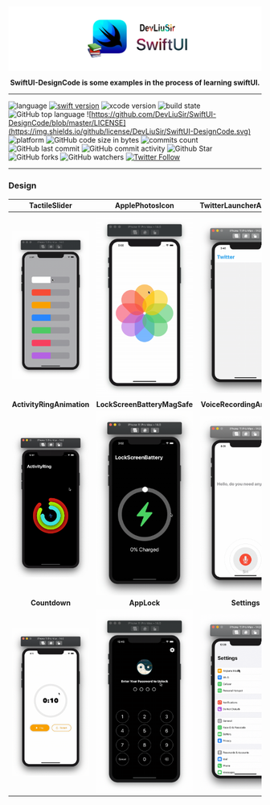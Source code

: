<img align="center" src="Design/banner_swift.png">
<p align="center"> <b>SwiftUI-DesignCode is some examples in the process of learning swiftUI. </b></p>

---

![language](https://img.shields.io/badge/language-swift-orange.svg)
[![swift version](https://img.shields.io/badge/swift-5.3+-blue.svg?style=flat)](https://developer.apple.com/swift/)
![xcode version](https://img.shields.io/badge/xcode-12.0.1+-yellow.svg)
![build state](https://img.shields.io/badge/build-passing-brightgreen)
![GitHub top language](https://img.shields.io/github/languages/top/DevLiuSir/SwiftUI-DesignCode?color=blueviolet)
![https://github.com/DevLiuSir/SwiftUI-DesignCode/blob/master/LICENSE](https://img.shields.io/github/license/DevLiuSir/SwiftUI-DesignCode.svg)
![platform](https://img.shields.io/badge/platform-ios-lightgrey.svg)
![GitHub code size in bytes](https://img.shields.io/github/languages/code-size/DevLiuSir/SwiftUI-DesignCode?color=ff69b4&label=codeSize)
![commits count](https://badgen.net/github/commits/DevLiuSir/SwiftUI-DesignCode)
![GitHub last commit](https://img.shields.io/github/last-commit/DevLiuSir/SwiftUI-DesignCode)
![GitHub commit activity](https://img.shields.io/github/commit-activity/m/DevLiuSir/SwiftUI-DesignCode)
![Github Star](https://img.shields.io/github/stars/DevLiuSir/SwiftUI-DesignCode.svg?style=social&label=Star)
![GitHub forks](https://img.shields.io/github/forks/DevLiuSir/SwiftUI-DesignCode?style=social)
![GitHub watchers](https://img.shields.io/github/watchers/DevLiuSir/SwiftUI-DesignCode?style=social)
[![Twitter Follow](https://img.shields.io/twitter/follow/LiuChuan_.svg?style=social)](https://twitter.com/LiuChuan_)


---

### Design
| **TactileSlider** | **ApplePhotosIcon** |  **TwitterLauncherAnimation** |
| :------------: | :------------: | :------------: |
| <img align="center" src="Design/TactileSlider.gif" width=200> | <img align="center" src="Design/ApplePhotosIcon.gif" width=200> | <img align="center" src="Design/TwitterLauncherAnimation.gif" width=200> |
|**ActivityRingAnimation** | **LockScreenBatteryMagSafe**| **VoiceRecordingAnimation** |  |
| <img align="center" src="Design/ActivityRingAnimation.gif" width=200> | <img align="center" src="Design/LockScreenBatteryMagSafe.gif" width=200> | <img align="center" src="Design/VoiceRecordingAnimation.gif" width=200> | 
|**Countdown** | **AppLock**| **Settings** |  |
| <img align="center" src="Design/Countdown.gif" width=200> | <img align="center" src="Design/AppLock.gif" width=200> | <img align="center" src="Design/Settings.gif" width=200> |



